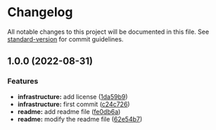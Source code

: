 # Changelog

All notable changes to this project will be documented in this file. See [standard-version](https://github.com/conventional-changelog/standard-version) for commit guidelines.

## 1.0.0 (2022-08-31)


### Features

* **infrastructure:** add license ([1da59b9](https://github.com/chencc1988/angular_gin_example/commit/1da59b9b722bdd81490c0603e3165771124f5f96))
* **infrastructure:** first commit ([c24c726](https://github.com/chencc1988/angular_gin_example/commit/c24c72653b21f20fbc90016f08b95d74ff80b851))
* **readme:** add readme file ([fe0db6a](https://github.com/chencc1988/angular_gin_example/commit/fe0db6ac9a978eba825ccc6092826196536bf136))
* **readme:** modify the readme file ([62e54b7](https://github.com/chencc1988/angular_gin_example/commit/62e54b715b32fa63d6d92ba781fbc8aecb0bd117))
